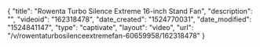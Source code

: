 {
    "title": "Rowenta Turbo Silence Extreme 16-inch Stand Fan",
    "description": "",
    "videoid": "162318478",
    "date_created": "1524770031",
    "date_modified": "1524841147",
    "type": "captivate",
    "layout": "video",
    "url": "\/v\/rowentaturbosilenceextremefan-60659958\/162318478"
}
